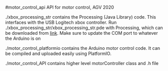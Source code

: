 #motor_control_api
 API for motor control, AGV 2020

./xbox_processing_str contains the Processing (Java Library) code. This interfaces with the USB Logitech xbox controller. Run ./xbox_processing_str/xbox_processing_str.pde with Processing, which can be downloaded from [link](https://processing.org/download/). Make sure to update the COM port to whatever the Arduino is on

./motor_control_platformio contains the Arduino motor control code. It can be compiled and uploaded easily using PlatformIO.

./motor_control_API contains higher level motorController class and .h file
